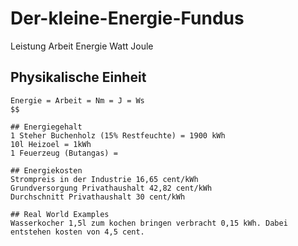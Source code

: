 # Der-kleine-Energie-Fundus
Leistung Arbeit Energie Watt Joule 

## Physikalische Einheit
```$$
Energie = Arbeit = Nm = J = Ws 
$$

## Energiegehalt
1 Steher Buchenholz (15% Restfeuchte) = 1900 kWh  
10l Heizoel = 1kWh
1 Feuerzeug (Butangas) =  

## Energiekosten
Strompreis in der Industrie 16,65 cent/kWh
Grundversorgung Privathaushalt 42,82 cent/kWh
Durchschnitt Privathaushalt 30 cent/kWh

## Real World Examples
Wasserkocher 1,5l zum kochen bringen verbracht 0,15 kWh. Dabei entstehen kosten von 4,5 cent.

